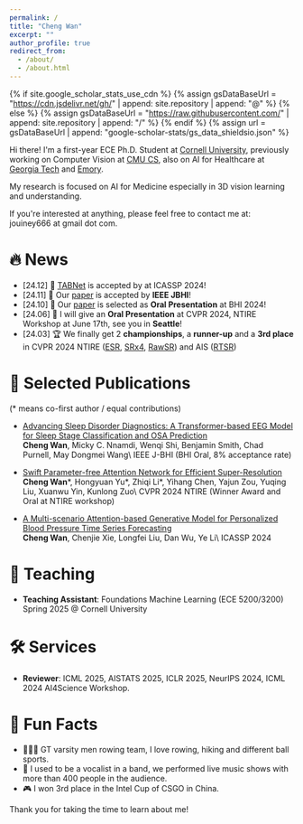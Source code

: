 ```yaml
---
permalink: /
title: "Cheng Wan"
excerpt: ""
author_profile: true
redirect_from: 
  - /about/
  - /about.html
---
```


{% if site.google_scholar_stats_use_cdn %}
{% assign gsDataBaseUrl = "https://cdn.jsdelivr.net/gh/" | append: site.repository | append: "@" %}
{% else %}
{% assign gsDataBaseUrl = "https://raw.githubusercontent.com/" | append: site.repository | append: "/" %}
{% endif %}
{% assign url = gsDataBaseUrl | append: "google-scholar-stats/gs_data_shieldsio.json" %}

<span class='anchor' id='about-me'></span>

Hi there! I'm a first-year ECE Ph.D. Student at [Cornell University](https://www.cornell.edu/), previously working on Computer Vision at [CMU CS](), also on AI for Healthcare at [Georgia Tech]() and [Emory]().

My research is focused on AI for Medicine especially in 3D vision learning and understanding.

If you're interested at anything, please feel free to contact me at: jouiney666 at gmail dot com.

# 🔥 News
- \[24.12\] 🎉 [TABNet](https://arxiv.org/abs/2409.04704) is accepted by at ICASSP 2024!
- \[24.11\] 🎉 Our [paper](https://ieeexplore.ieee.org/document/10783032) is accepted by **IEEE JBHI**!
- \[24.10\] 🎉 Our [paper](https://openreview.net/forum?id=i8ZCfh8hTD#discussion) is selected as **Oral Presentation** at BHI 2024!
- \[24.06\] 🎉 I will give an **Oral Presentation** at CVPR 2024, NTIRE Workshop at June 17th, see you in **Seattle**!
- \[24.03\] 🏆 We finally get 2 **championships**, a **runner-up** and a **3rd place**  in CVPR 2024 NTIRE ([ESR](https://openaccess.thecvf.com/content/CVPR2024W/NTIRE/html/Ren_The_Ninth_NTIRE_2024_Efficient_Super-Resolution_Challenge_Report_CVPRW_2024_paper.html), [SRx4](https://openaccess.thecvf.com/content/CVPR2024W/NTIRE/html/Chen_NTIRE_2024_Challenge_on_Image_Super-Resolution_x4_Methods_and_Results_CVPRW_2024_paper.html), [RawSR](https://openaccess.thecvf.com/content/CVPR2024W/NTIRE/html/Conde_Deep_RAW_Image_Super-Resolution._A_NTIRE_2024_Challenge_Survey_CVPRW_2024_paper.html)) and AIS ([RTSR](https://openaccess.thecvf.com/content/CVPR2024W/AI4Streaming/html/Conde_Real-Time_4K_Super-Resolution_of_Compressed_AVIF_Images._AIS_2024_Challenge_CVPRW_2024_paper.html))
  

# 📝 Selected Publications
(\* means co-first author / equal contributions)
- [Advancing Sleep Disorder Diagnostics: A Transformer-based EEG Model for Sleep Stage Classification and OSA Prediction](https://openreview.net/forum?id=i8ZCfh8hTD#discussion) \
**Cheng Wan**, Micky C. Nnamdi, Wenqi Shi, Benjamin Smith, Chad Purnell, May Dongmei Wang\\
IEEE J-BHI (BHI Oral, 8% acceptance rate)

- [Swift Parameter-free Attention Network for Efficient Super-Resolution](https://openaccess.thecvf.com/content/CVPR2024W/NTIRE/html/Wan_Swift_Parameter-free_Attention_Network_for_Efficient_Super-Resolution_CVPRW_2024_paper.html) \
**Cheng Wan**\*, Hongyuan Yu\*, Zhiqi Li\*, Yihang Chen, Yajun Zou, Yuqing Liu, Xuanwu Yin, Kunlong Zuo\\
CVPR 2024 NTIRE (Winner Award and Oral at NTIRE workshop)

- [A Multi-scenario Attention-based Generative Model for Personalized Blood Pressure Time Series Forecasting](https://arxiv.org/abs/2409.04704) \
**Cheng Wan**, Chenjie Xie, Longfei Liu, Dan Wu, Ye Li\\
ICASSP 2024

# 📖 Teaching
- **Teaching Assistant**: Foundations Machine Learning (ECE 5200/3200) \
Spring 2025 @ Cornell University
  
# 🛠️ Services
- **Reviewer**: ICML 2025, AISTATS 2025, ICLR 2025, NeurIPS 2024, ICML 2024 AI4Science Workshop.
  
# 💬 Fun Facts
- 🚣🏼‍♂️ GT varsity men rowing team, I love rowing, hiking and different ball sports.
- 🎤 I used to be a vocalist in a band, we performed live music shows with more than 400 people in the audience.
- 🎮 I won 3rd place in the Intel Cup of CSGO in China.

Thank you for taking the time to learn about me!





